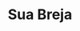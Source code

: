 ---
layout: post
type: post
title: Sua Breja
description: "Desenvolvimento do site Sua Breja."
tags: ['Front-end', 'Vue']
type: single
live: "https://suabreja.com/"
permalink: /portfolio/:title/
---